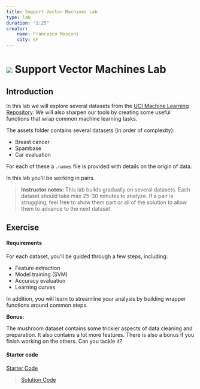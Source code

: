 ```yaml
---
title: Support Vector Machines Lab
type: lab
duration: "1:25"
creator:
    name: Francesco Mosconi
    city: SF
---
```


# ![](https://ga-dash.s3.amazonaws.com/production/assets/logo-9f88ae6c9c3871690e33280fcf557f33.png) Support Vector Machines Lab

## Introduction

In this lab we will explore several datasets from the [UCI Machine Learning Repository](http://archive.ics.uci.edu/ml/datasets.html).
We will also sharpen our tools by creating some useful functions that wrap common machine learning tasks.

The assets folder contains several datasets (in order of complexity):

- Breast cancer
- Spambase
- Car evaluation

For each of these a `.names` file is provided with details on the origin of data.

In this lab you'll be working in pairs.

> **Instructor notes:**
This lab builds gradually on several datasets. Each dataset should take max 25-30 minutes to analyze. If a pair is struggling, feel free to show them part or all of the solution to allow them to advance to the next dataset.

## Exercise

#### Requirements

For each dataset, you'll be guided through a few steps, including:
- Feature extraction
- Model training (SVM)
- Accuracy evaluation
- Learning curves

In addition, you will learn to streamline your analysis by building wrapper functions around common steps.

**Bonus:**

The mushroom dataset contains some trickier aspects of data cleaning and preparation. It also contains a lot more features. There is also a bonus if you finish working on the others. Can you tackle it?

#### Starter code

[Starter Code](code/starter-code/starter-code-5_2.ipynb)

> [Solution Code](code/solution-code/solution-code-5_2.ipynb)
